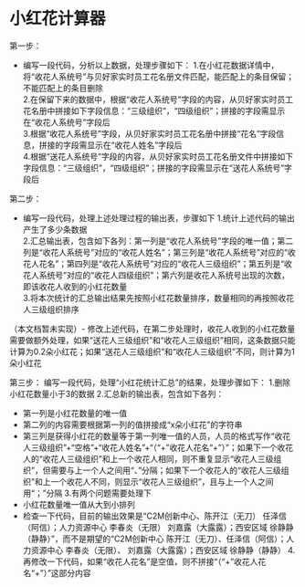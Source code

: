 # 小红花计算器

第一步：
- 编写一段代码，分析以上数据，处理步骤如下：
  1.在小红花数据详情中，将“收花人系统号”与贝好家实时员工花名册文件匹配，能匹配上的条目保留；不能匹配上的条目删除  
  2.在保留下来的数据中，根据“收花人系统号”字段的内容，从贝好家实时员工花名册中拼接如下字段信息：“三级组织”，“四级组织”；拼接的字段需显示在“收花人系统号”字段后  
  3.根据“收花人系统号”字段，从贝好家实时员工花名册中拼接“花名”字段信息，拼接的字段需显示在“收花人姓名”字段后  
  4.根据“送花人系统号”字段的内容，从贝好家实时员工花名册文件中拼接如下字段信息：“三级组织”，“四级组织”；拼接的字段需显示在“送花人系统号”字段后  

第二步：
- 编写一段代码，处理上述处理过程的输出表，步骤如下
  1.统计上述代码的输出产生了多少条数据  
  2.汇总输出表，包含如下各列：第一列是“收花人系统号”字段的唯一值；第二列是“收花人系统号”对应的“收花人姓名”；第三列是“收花人系统号”对应的“收花人花名”；第四列是“收花人系统号”对应的“收花人三级组织”；第五列是“收花人系统号”对应的“收花人四级组织”；第六列是收花人系统号出现的次数，即该收花人收到的小红花数量  
  3.将本次统计的汇总输出结果先按照小红花数量排序，数量相同的再按照收花人三级组织排序  

（本文档暂未实现）- 修改上述代码，在第二步处理时，收花人收到的小红花数量需要做额外处理，如果“送花人三级组织”和“收花人三级组织”相同，这条数据只能计算为0.2朵小红花；如果“送花人三级组织”和“收花人三级组织”不同，则计算为1朵小红花

第三步：
编写一段代码，处理“小红花统计汇总”的结果，处理步骤如下：
1.删除小红花数量小于3的数据
2.汇总新的输出表，包含如下各列：
 - 第一列是小红花数量的唯一值
 - 第二列的内容需要根据第一列的值拼接成“x朵小红花”的字符串
 - 第三列是获得小红花的数量等于第一列唯一值的人员，人员的格式写作“收花人三级组织”+“空格”+“收花人姓名”+“（“+”收花人花名“+”）”；如果下一个收花人的“收花人三级组织”和上一个收花人相同，则不重复显示“收花人三级组织”，但需要与上一个人之间用“、”分隔；如果下一个收花人的“收花人三级组织”和上一个收花人不同，则显示“收花人三级组织”，且与上一个人之间用“；”分隔
3.有两个问题需要处理下
 - 小红花数量唯一值从大到小排列
 - 检查一下代码，目前的输出效果是“C2M创新中心、陈开江（无刀） 任泽信（阿信）；人力资源中心 李春炎（无限） 刘嘉露（大露露）；西安区域 徐静静（静静）”，而不是期望的“C2M创新中心 陈开江（无刀）、任泽信（阿信）；人力资源中心 李春炎（无限）、 刘嘉露（大露露）；西安区域 徐静静（静静）
4.再修改一下代码，如果“收花人花名”是空值，则不拼接“（“+”收花人花名“+”）”这部分内容
